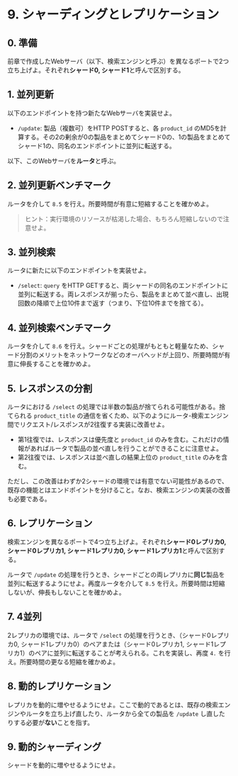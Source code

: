 # 9. シャーディングとレプリケーション

## 0. 準備

前章で作成したWebサーバ（以下、検索エンジンと呼ぶ）を異なるポートで2つ立ち上げよ。それぞれ**シャード0, シャード1**と呼んで区別する。

## 1. 並列更新

以下のエンドポイントを持つ新たなWebサーバを実装せよ。

- `/update`: 製品（複数可）をHTTP POSTすると、各 `product_id` のMD5を計算する。その2の剰余が0の製品をまとめてシャード0の、1の製品をまとめてシャード1の、同名のエンドポイントに並列に転送する。

以下、このWebサーバを**ルータ**と呼ぶ。

## 2. 並列更新ベンチマーク

ルータを介して `8.5` を行え。所要時間が有意に短縮することを確かめよ。

> ヒント：実行環境のリソースが枯渇した場合、もちろん短縮しないので注意せよ。

## 3. 並列検索

ルータに新たに以下のエンドポイントを実装せよ。

- `/select`: `query` をHTTP GETすると、両シャードの同名のエンドポイントに並列に転送する。両レスポンスが揃ったら、製品をまとめて並べ直し、出現回数の降順で上位10件まで返す（つまり、下位10件までを捨てる）。

## 4. 並列検索ベンチマーク

ルータを介して `8.6` を行え。シャードごとの処理がもともと軽量なため、シャード分割のメリットをネットワークなどのオーバヘッドが上回り、所要時間が有意に伸長することを確かめよ。

## 5. レスポンスの分割

ルータにおける `/select` の処理では半数の製品が捨てられる可能性がある。捨てられる `product_title` の通信を省くため、以下のようにルータ-検索エンジン間でリクエスト/レスポンスが2往復する実装に改善せよ。

- 第1往復では、レスポンスは優先度と `product_id` のみを含む。これだけの情報があればルータで製品の並べ直しを行うことができることに注意せよ。
- 第2往復では、レスポンスは並べ直しの結果上位の `product_title` のみを含む。

ただし、この改善はわずか2シャードの環境では有意でない可能性があるので、既存の機能とはエンドポイントを分けること。なお、検索エンジンの実装の改善も必要である。

## 6. レプリケーション

検索エンジンを異なるポートで4つ立ち上げよ。それぞれ**シャード0レプリカ0, シャード0レプリカ1, シャード1レプリカ0, シャード1レプリカ1**と呼んで区別する。

ルータで `/update` の処理を行うとき、シャードごとの両レプリカに**同じ**製品を並列に転送するようにせよ。再度ルータを介して `8.5` を行え。所要時間は短縮しないが、伸長もしないことを確かめよ。

## 7. 4並列

2レプリカの環境では、ルータで `/select` の処理を行うとき、（シャード0レプリカ0, シャード1レプリカ0）のペアまたは（シャード0レプリカ1, シャード1レプリカ1）のペアに並列に転送することが考えられる。これを実装し、再度 `4.` を行え。所要時間の更なる短縮を確かめよ。

## 8. 動的レプリケーション

レプリカを動的に増やせるようにせよ。ここで動的であるとは、既存の検索エンジンやルータを立ち上げ直したり、ルータから全ての製品を `/update` し直したりする必要が**ない**ことを指す。

## 9. 動的シャーディング

シャードを動的に増やせるようにせよ。
